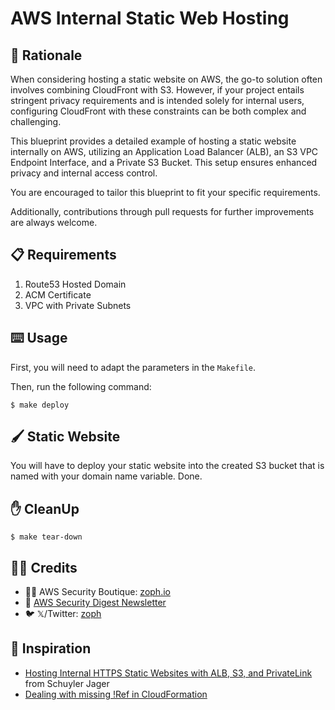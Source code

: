 # AWS Internal Static Web Hosting

## :brain: Rationale

When considering hosting a static website on AWS, the go-to solution often involves combining CloudFront with S3. However, if your project entails stringent privacy requirements and is intended solely for internal users, configuring CloudFront with these constraints can be both complex and challenging.

This blueprint provides a detailed example of hosting a static website internally on AWS, utilizing an Application Load Balancer (ALB), an S3 VPC Endpoint Interface, and a Private S3 Bucket. This setup ensures enhanced privacy and internal access control.

You are encouraged to tailor this blueprint to fit your specific requirements.

Additionally, contributions through pull requests for further improvements are always welcome.

## 📋 Requirements

1. Route53 Hosted Domain
2. ACM Certificate
3. VPC with Private Subnets

## :keyboard: Usage

First, you will need to adapt the parameters in the `Makefile`.

Then, run the following command:

    $ make deploy

## 🖌️ Static Website

You will have to deploy your static website into the created S3 bucket that is named with your domain name variable. Done.

## ✋ CleanUp

    $ make tear-down

## :man_technologist: Credits

- :pirate_flag: AWS Security Boutique: [zoph.io](https://zoph.io?utm_source=aiswh)
- 💌 [AWS Security Digest Newsletter](https://awssecuritydigest.com?utm_source=aiswh)
- :bird: 𝕏/Twitter: [zoph](https://twitter.com/zoph)

## 🤔 Inspiration

- [Hosting Internal HTTPS Static Websites with ALB, S3, and PrivateLink](https://aws.amazon.com/blogs/networking-and-content-delivery/hosting-internal-https-static-websites-with-alb-s3-and-privatelink/) from Schuyler Jager
- [Dealing with missing !Ref in CloudFormation](https://dev.classmethod.jp/articles/transfer-for-sftp-restrict-ip-cloudformation/)
